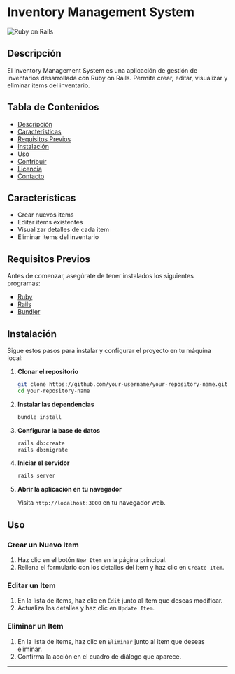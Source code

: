 # Inventory Management System

![Ruby on Rails](https://img.shields.io/badge/Ruby%20on%20Rails-5.2.4.4-red)

## Descripción

El Inventory Management System es una aplicación de gestión de inventarios desarrollada con Ruby on Rails. Permite crear, editar, visualizar y eliminar items del inventario.

## Tabla de Contenidos

- [Descripción](#descripción)
- [Características](#características)
- [Requisitos Previos](#requisitos-previos)
- [Instalación](#instalación)
- [Uso](#uso)
- [Contribuir](#contribuir)
- [Licencia](#licencia)
- [Contacto](#contacto)

## Características

- Crear nuevos items
- Editar items existentes
- Visualizar detalles de cada item
- Eliminar items del inventario

## Requisitos Previos

Antes de comenzar, asegúrate de tener instalados los siguientes programas:

- [Ruby](https://www.ruby-lang.org/en/documentation/installation/)
- [Rails](https://guides.rubyonrails.org/v5.0/getting_started.html#installing-rails)
- [Bundler](https://bundler.io/)

## Instalación

Sigue estos pasos para instalar y configurar el proyecto en tu máquina local:

1. **Clonar el repositorio**

    ```bash
    git clone https://github.com/your-username/your-repository-name.git
    cd your-repository-name
    ```

2. **Instalar las dependencias**

    ```bash
    bundle install
    ```

3. **Configurar la base de datos**

    ```bash
    rails db:create
    rails db:migrate
    ```

4. **Iniciar el servidor**

    ```bash
    rails server
    ```

5. **Abrir la aplicación en tu navegador**

    Visita `http://localhost:3000` en tu navegador web.

## Uso

### Crear un Nuevo Item

1. Haz clic en el botón `New Item` en la página principal.
2. Rellena el formulario con los detalles del item y haz clic en `Create Item`.

### Editar un Item

1. En la lista de items, haz clic en `Edit` junto al item que deseas modificar.
2. Actualiza los detalles y haz clic en `Update Item`.

### Eliminar un Item

1. En la lista de items, haz clic en `Eliminar` junto al item que deseas eliminar.
2. Confirma la acción en el cuadro de diálogo que aparece.

---


